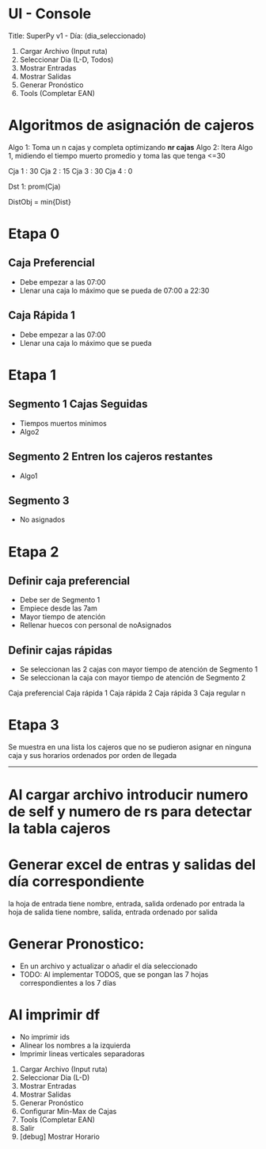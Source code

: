 # UI - Console

Title: SuperPy v1 - Día: (dia_seleccionado)
1. Cargar Archivo (Input ruta)
2. Seleccionar Dia (L-D, Todos)
3. Mostrar Entradas
4. Mostrar Salidas
5. Generar Pronóstico
6. Tools (Completar EAN)

# Algoritmos de asignación de cajeros

Algo 1: Toma un n cajas y completa optimizando **nr cajas**
Algo 2: Itera Algo 1, midiendo el tiempo muerto promedio y toma las que tenga <=30

Cja 1 : 30
Cja 2 : 15
Cja 3 : 30
Cja 4 : 0

Dst 1: prom(Cja)

DistObj = min{Dist}


# Etapa 0

## Caja Preferencial

- Debe empezar a las 07:00
- Llenar una caja lo máximo que se pueda de 07:00 a 22:30

## Caja Rápida 1

- Debe empezar a las 07:00
- Llenar una caja lo máximo que se pueda

# Etapa 1

## Segmento 1 Cajas Seguidas

- Tiempos muertos minimos
- Algo2

## Segmento 2 Entren los cajeros restantes

- Algo1 

## Segmento 3

- No asignados

# Etapa 2

## Definir caja preferencial

- Debe ser de Segmento 1
- Empiece desde las 7am
- Mayor tiempo de atención
- Rellenar huecos con personal de noAsignados

## Definir cajas rápidas

- Se seleccionan las 2 cajas con mayor tiempo de atención de Segmento 1
- Se seleccionan la caja con mayor tiempo de atención de Segmento 2

Caja preferencial
Caja rápida 1
Caja rápida 2
Caja rápida 3
Caja regular n

# Etapa 3

Se muestra en una lista los cajeros que no se pudieron asignar en ninguna caja y sus horarios ordenados por orden de llegada

---

# Al cargar archivo introducir numero de self y numero de rs para detectar la tabla cajeros

# Generar excel de entras y salidas del día correspondiente

la hoja de entrada tiene nombre, entrada, salida
ordenado por entrada
la hoja de salida tiene nombre, salida, entrada
ordenado por salida

# Generar Pronostico:
- En un archivo y actualizar o añadir el día seleccionado
- TODO: Al implementar TODOS, que se pongan las 7 hojas correspondientes a los 7 días

# Al imprimir df
- No imprimir ids
- Alinear los nombres a la izquierda
- Imprimir lineas verticales separadoras

1. Cargar Archivo (Input ruta)
2. Seleccionar Dia (L-D)      
3. Mostrar Entradas
4. Mostrar Salidas
5. Generar Pronóstico
6. Configurar Min-Max de Cajas
7. Tools (Completar EAN)      
8. Salir
9. [debug] Mostrar Horario 



